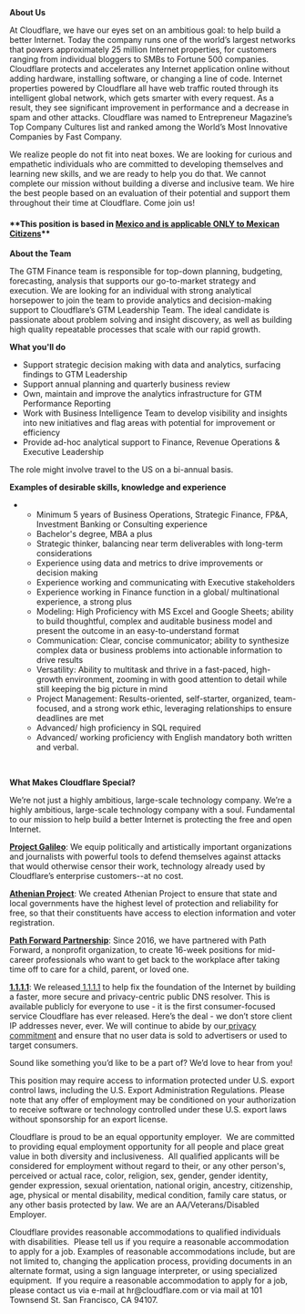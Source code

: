 <div class="content-intro">
	<div><strong>About Us</strong></div>
	<div>
		<p><span style="font-weight: 400;">At Cloudflare, we have our eyes set on an ambitious goal: to help build a better Internet. Today the company runs one of the world’s largest networks that powers approximately 25 million Internet properties, for customers ranging from individual bloggers to SMBs to Fortune 500 companies. Cloudflare protects and accelerates any Internet application online without adding hardware, installing software, or changing a line of code. Internet properties powered by Cloudflare all have web traffic routed through its intelligent global network, which gets smarter with every request. As a result, they see significant improvement in performance and a decrease in spam and other attacks. Cloudflare was named to Entrepreneur Magazine’s Top Company Cultures list and ranked among the World’s Most Innovative Companies by Fast Company.</span><span style="font-weight: 400;">&nbsp;</span></p>
		<p><span style="font-weight: 400;">We realize people do not fit into neat boxes. We are looking for curious and empathetic individuals who are committed to developing themselves and learning new skills, and we are ready to help you do that. We cannot complete our mission without building a diverse and inclusive team. We hire the best people based on an evaluation of their potential and support them throughout their time at Cloudflare. Come join us!&nbsp;</span></p>
	</div>
</div>
<h4><strong>**This position is based in <span style="text-decoration: underline;">Mexico and is applicable ONLY to Mexican Citizens</span>**</strong></h4>
<p><strong>About the Team</strong></p>
<p>The GTM Finance team is responsible for top-down planning, budgeting, forecasting, analysis that supports our go-to-market strategy and execution. We are looking for an individual with strong analytical horsepower to join the team to provide analytics and decision-making support to Cloudflare’s GTM Leadership Team. The ideal candidate is passionate about problem solving and insight discovery, as well as building high quality repeatable processes that scale with our rapid growth.</p>
<p><strong>What you'll do</strong></p>
<ul>
	<li>Support strategic decision making with data and analytics, surfacing findings to GTM Leadership</li>
	<li>Support annual planning and quarterly business review&nbsp;</li>
	<li>Own, maintain and improve the analytics infrastructure for GTM Performance Reporting</li>
	<li>Work with Business Intelligence Team to develop visibility and insights into new initiatives and flag areas with potential for improvement or efficiency&nbsp;</li>
	<li>Provide ad-hoc analytical support to Finance, Revenue Operations &amp; Executive Leadership</li>
</ul>
<p>The role might involve travel to the US on a bi-annual basis.</p>
<p><strong>Examples of desirable skills, knowledge and experience</strong></p>
<ul>
	<li>
		<ul>
			<li>Minimum 5 years of Business Operations, Strategic Finance, FP&amp;A, Investment Banking or Consulting experience</li>
			<li>Bachelor's degree, MBA a plus&nbsp;&nbsp;</li>
			<li>Strategic thinker, balancing near term deliverables with long-term considerations&nbsp;</li>
			<li>Experience using data and metrics to drive improvements or decision making</li>
			<li>Experience working and communicating with Executive stakeholders</li>
			<li>Experience working in Finance function in a global/ multinational experience, a strong plus</li>
			<li>Modeling: High Proficiency with MS Excel and Google Sheets; ability to build thoughtful, complex and auditable business model and present the outcome in an easy-to-understand format&nbsp;</li>
			<li>Communication: Clear, concise communicator; ability to synthesize complex data or business problems into actionable information to drive results</li>
			<li>Versatility: Ability to multitask and thrive in a fast-paced, high-growth environment, zooming in with good attention to detail while still keeping the big picture in mind</li>
			<li>Project Management: Results-oriented, self-starter, organized, team-focused, and a strong work ethic, leveraging relationships to ensure deadlines are met</li>
			<li>Advanced/ high proficiency in SQL required&nbsp;</li>
			<li>Advanced/ working proficiency with English mandatory both written and verbal.</li>
		</ul>
	</li>
</ul>
<p>&nbsp;</p>
<div class="content-conclusion">
	<p><strong>What Makes Cloudflare Special?</strong></p>
	<p><span style="font-weight: 400;">We’re not just a highly ambitious, large-scale technology company. We’re a highly ambitious, large-scale technology company with a soul. Fundamental to our mission to help build a better Internet is protecting the free and open Internet.</span></p>
	<p><a href="https://blog.cloudflare.com/protecting-free-expression-online/"><strong>Project Galileo</strong></a><span style="font-weight: 400;">: We equip politically and artistically important organizations and journalists with powerful tools to defend themselves against attacks that would otherwise censor their work, technology already used by Cloudflare’s enterprise customers--at no cost.</span></p>
	<p><strong><a href="https://www.cloudflare.com/athenian/">Athenian Project</a></strong><span style="font-weight: 400;">: We created Athenian Project to ensure that state and local governments have the highest level of protection and reliability for free, so that their constituents have access to election information and voter registration.</span></p>
	<p><a href="https://blog.cloudflare.com/tag/path-forward/"><strong>Path Forward Partnership</strong></a><span style="font-weight: 400;">: Since 2016, we have partnered with Path Forward, a nonprofit organization, to create 16-week positions for mid-career professionals who want to get back to the workplace after taking time off to care for a child, parent, or loved one.</span></p>
	<p><a href="https://1.1.1.1/"><strong>1.1.1.1</strong></a><span style="font-weight: 400;">: We released</span><a href="https://1.1.1.1/"> <span style="font-weight: 400;">1.1.1.1</span></a><span style="font-weight: 400;"> to help fix the foundation of the Internet by building a faster, more secure and privacy-centric public DNS resolver. This is available publicly for everyone to use - it is the first consumer-focused service Cloudflare has ever released. Here’s the deal - we don’t store client IP addresses never, ever. We will continue to abide by our</span><a href="https://developers.cloudflare.com/1.1.1.1/privacy/public-dns-resolver"> privacy commitment</a><span style="font-weight: 400;"> and ensure that no user data is sold to advertisers or used to target consumers.</span></p>
	<p><span style="font-weight: 400;">Sound like something you’d like to be a part of? We’d love to hear from you!</span></p>
	<p><span style="font-weight: 400;">This position may require access to information protected under U.S. export control laws, including the U.S. Export Administration Regulations. Please note that any offer of employment may be conditioned on your authorization to receive software or technology controlled under these U.S. export laws without sponsorship for an export license.</span></p>
	<p><span style="font-weight: 400;">Cloudflare is proud to be an equal opportunity employer. &nbsp;We are committed to providing equal employment opportunity for all people and place great value in both diversity and inclusiveness. &nbsp;All qualified applicants will be considered for employment without regard to their, or any other person's, perceived or actual</span> <span style="font-weight: 400;">race, color, religion, sex, gender, gender identity, gender expression, sexual orientation, national origin, ancestry, citizenship, age, physical or mental disability, medical condition, family care status, or any other basis protected by law. </span><span style="font-weight: 400;">We are an AA/Veterans/Disabled Employer.</span></p>
	<p><span style="font-weight: 400;">Cloudflare provides reasonable accommodations to qualified individuals with disabilities. &nbsp;Please tell us if you require a reasonable accommodation to apply for a job. Examples of reasonable accommodations include, but are not limited to, changing the application process, providing documents in an alternate format, using a sign language interpreter, or using specialized equipment. &nbsp;If you require a reasonable accommodation to apply for a job, please contact us via e-mail at </span><span style="font-weight: 400;">hr@cloudflare.com</span><span style="font-weight: 400;"> or via mail at 101 Townsend St. San Francisco, CA 94107.</span></p>
</div>